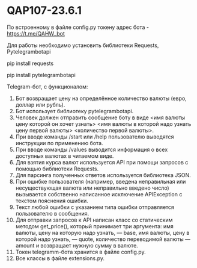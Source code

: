 # QAP107-23.6.1
По встроенному в файле config.py токену адрес бота - https://t.me/QAHW_bot

Для работы необходимо установить библиотеки Requests, Pytelegrambotapi

pip install requests

pip install pytelegrambotapi

Telegram-бот, с функционалом:
1.	Бот возвращает цену на определённое количество валюты (евро, доллар или рубль).
2.  Бот использует библиотеку pytelegrambotapi.
3.	Человек должен отправить сообщение боту в виде <имя валюты цену которой он хочет узнать> <имя валюты в которой надо узнать цену первой валюты> <количество первой валюты>.
4.	При вводе команды /start или /help пользователю выводятся инструкции по применению бота.
5.	При вводе команды /values выводится информация о всех доступных валютах в читаемом виде.
6.	Для взятия курса валют используется API при помощи запросов с помощью библиотеки Requests.
7.	Для парсинга полученных ответов используется библиотека JSON.
8.	При ошибке пользователя (например, введена неправильная или несуществующая валюта или неправильно введено число) вызывается собственно написанное исключение APIException с текстом пояснения ошибки.
9.	Текст любой ошибки с указанием типа ошибки отправляется пользователю в сообщения.
10.	Для отправки запросов к API написан класс со статическим методом get_price(), который принимает три аргумента: 
имя валюты, цену на которую надо узнать, — base, имя валюты, цену в которой надо узнать, — quote, количество переводимой валюты — amount и возвращает нужную сумму в валюте.
11.	Токен telegramm-бота хранится в файле config.py.
12.	Все классы в файле extensions.py.
